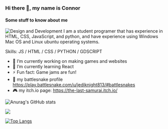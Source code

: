 ### Hi there 👋, my name is Connor
#### Some stuff to know about me
![Design and Development](https://libg.s3.us-east-2.amazonaws.com/download/Its-Time-To-Program-Something.jpg)
I am a student programer that has experience in HTML, CSS, JavaScript, and python, and have experience using Windows Mac OS and Linux ubuntu operating systems.

Skills:  JS / HTML / CSS / PYTHON / GDSCRIPT

- 🔭 I’m currently working on making games and websites
- 🌱 I’m currently learning React 
- ⚡ Fun fact: Game jams are fun!
- 🐍 my battlesnake profile https://play.battlesnake.com/u/jediknight813/#battlesnakes 
- 🎮 my itch.io page: https://the-last-samurai.itch.io/


![Anurag's GitHub stats](https://github-readme-stats.vercel.app/api?username=jediknight813&show_icons=true&theme=radical&count_private=true)

<img
    src="https://github-readme-streak-stats.herokuapp.com/?user=jediknight813&&theme=react&&hide_border=true"
  />

[![Top Langs](https://github-readme-stats.vercel.app/api/top-langs/?username=jediknight813&layout=compact&theme=radical)
](https://github.com/jediknight813/github-readme-stats&theme=radical)



